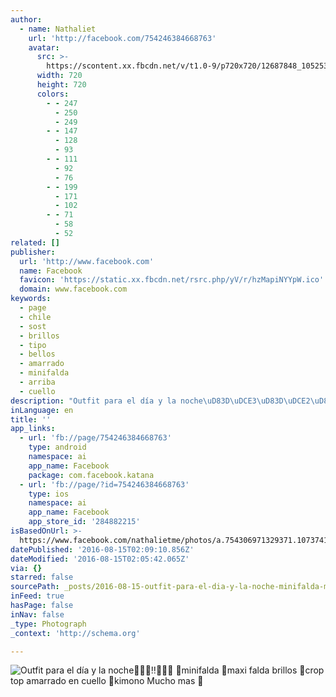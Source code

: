 ```yaml
---
author:
  - name: Nathaliet
    url: 'http://facebook.com/754246384668763'
    avatar:
      src: >-
        https://scontent.xx.fbcdn.net/v/t1.0-9/p720x720/12687848_1052535558173176_9165055517088705639_n.jpg?oh=f1dabf125dc6666b5b4d43bab31d9806&oe=58486AC8
      width: 720
      height: 720
      colors:
        - - 247
          - 250
          - 249
        - - 147
          - 128
          - 93
        - - 111
          - 92
          - 76
        - - 199
          - 171
          - 102
        - - 71
          - 58
          - 52
related: []
publisher:
  url: 'http://www.facebook.com'
  name: Facebook
  favicon: 'https://static.xx.fbcdn.net/rsrc.php/yV/r/hzMapiNYYpW.ico'
  domain: www.facebook.com
keywords:
  - page
  - chile
  - sost
  - brillos
  - tipo
  - bellos
  - amarrado
  - minifalda
  - arriba
  - cuello
description: "Outfit para el día y la noche\uD83D\uDCE3\uD83D\uDCE2\uD83D\uDD14‼️\uD83D\uDC4C\uD83D\uDC81\uD83C\uDFFB \uD83D\uDD39minifalda \uD83D\uDD39maxi falda brillos \uD83D\uDD39crop top amarrado en cuello \uD83D\uDD39kimono Mucho mas \uD83D\uDD1D"
inLanguage: en
title: ''
app_links:
  - url: 'fb://page/754246384668763'
    type: android
    namespace: ai
    app_name: Facebook
    package: com.facebook.katana
  - url: 'fb://page/?id=754246384668763'
    type: ios
    namespace: ai
    app_name: Facebook
    app_store_id: '284882215'
isBasedOnUrl: >-
  https://www.facebook.com/nathalietme/photos/a.754306971329371.1073741828.754246384668763/1052535558173176/?type=3&theater
datePublished: '2016-08-15T02:09:10.856Z'
dateModified: '2016-08-15T02:05:42.065Z'
via: {}
starred: false
sourcePath: _posts/2016-08-15-outfit-para-el-dia-y-la-noche-minifalda-ma.md
inFeed: true
hasPage: false
inNav: false
_type: Photograph
_context: 'http://schema.org'

---
```

![Outfit para el día y la noche‼️ minifalda maxi falda brillos crop top amarrado en cuello kimono Mucho mas ](https://scontent.xx.fbcdn.net/v/t1.0-9/p720x720/12687848_1052535558173176_9165055517088705639_n.jpg?oh=f1dabf125dc6666b5b4d43bab31d9806&oe=58486AC8)